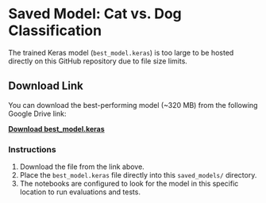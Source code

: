 # Saved Model: Cat vs. Dog Classification

The trained Keras model (`best_model.keras`) is too large to be hosted directly on this GitHub repository due to file size limits.

## Download Link

You can download the best-performing model (~320 MB) from the following Google Drive link:

[**Download best_model.keras**](https://drive.google.com/file/d/1AUNtRSMGMDVAqFl1r9jtCM2lTSW-H7L8/view?usp=drivesdk)

### Instructions

1.  Download the file from the link above.
2.  Place the `best_model.keras` file directly into this `saved_models/` directory.
3.  The notebooks are configured to look for the model in this specific location to run evaluations and tests.